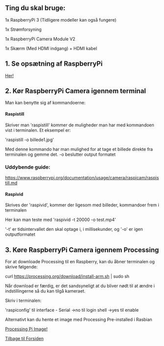 ## Ting du skal bruge:
1x RaspberryPi 3 (Tidligere modeller kan også fungere)

1x Strømforsyning

1x RaspberryPi Camera Module V2

1x Skærm (Med HDMI indgang) + HDMI kabel


## 1. Se opsætning af RaspberryPi
[Her!](https://github.com/DDlabAU/raspberry-pi/blob/Omstrukturering/raspberry-pi-hurtig-start/README.md)

## 2. Kør RaspberryPi Camera igennem terminal

Man kan benytte sig af kommandoerne:

#### Raspistill

Skriver man 'raspistill' kommer de muligheder man har med kommandoen vist i terminalen. 
Et eksempel er:

'raspistill -o billede1.jpg'

Med denne kommando har man mulighed for at tage et billede direkte fra terminalen og gemme det. -o beslutter output formatet

### Uddybende guide:
https://www.raspberrypi.org/documentation/usage/camera/raspicam/raspistill.md

#### Raspivid

Skrives der 'raspivid', kommer der ligesom med billeder, kommandoer frem i terminalen

Her kan man teste med 'raspivid -t 20000 -o test.mp4'

'-t' er tidsintervallet den skal optage i, i millisekunder, og '-o' er igen outputformatet

## 3. Køre RaspberryPi Camera igennem Processing

For at downloade Processing til en Raspberry, kan du åbner terminalen og skrive følgende:

curl https://processing.org/download/install-arm.sh | sudo sh

Når download er færdig, er det sandsyneligt at du bliver nødt til at ændre i indstillingerne så du kan tilgå kameraet.

Skriv i terminalen: 

'raspiconfig' 
til interface - Serial ->no til login shell ->yes til enable

Alternativt kan du hente et image med Processing Pre-installed i Rasbian

[Processing Pi Image!](https://pi.processing.org/download/)

[Tilbage til Forsiden](https://github.com/DDlabAU/raspberry-pi/tree/Omstrukturering)
